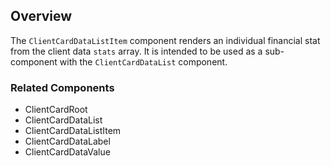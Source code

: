 ## Overview
The `ClientCardDataListItem` component renders an individual financial stat from the client data `stats` array. It is intended to be used as a sub-component with the `ClientCardDataList` component.


### Related Components
- ClientCardRoot
- ClientCardDataList
- ClientCardDataListItem
- ClientCardDataLabel
- ClientCardDataValue